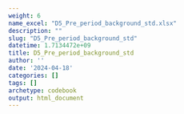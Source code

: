 ```yaml
---
weight: 6
name_excel: "D5_Pre_period_background_std.xlsx"
description: ""
slug: "D5_Pre_period_background_std"
datetime: 1.7134472e+09
title: D5_Pre_period_background_std
author: ''
date: '2024-04-18'
categories: []
tags: []
archetype: codebook
output: html_document
---
```


<div class="tabcontent"></div>
